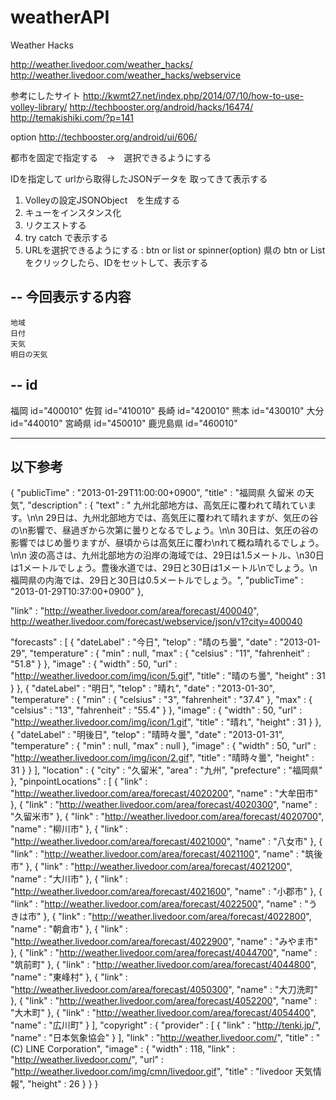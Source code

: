 weatherAPI
==========

Weather Hacks

http://weather.livedoor.com/weather_hacks/
http://weather.livedoor.com/weather_hacks/webservice

参考にしたサイト
http://kwmt27.net/index.php/2014/07/10/how-to-use-volley-library/
http://techbooster.org/android/hacks/16474/
http://temakishiki.com/?p=141

option
http://techbooster.org/android/ui/606/


都市を固定で指定する　→　選択できるようにする

IDを指定して
urlから取得したJSONデータを
取ってきて表示する


1. Volleyの設定JSONObject　を生成する
2. キューをインスタンス化
3. リクエストする
4. try catch で表示する
5. URLを選択できるようにする : btn or list or spinner(option)
    県の btn or List をクリックしたら、IDをセットして、表示する



-- 今回表示する内容
------------------------------------------------------------
    地域
    日付
    天気
    明日の天気

-- id
------------------------------------------------------------
福岡 id="400010"
佐賀 id="410010"
長崎 id="420010"
熊本 id="430010"
大分 id="440010"
宮崎県 id="450010"
鹿児島県 id="460010"

------------------------------------------------------------
以下参考
------------------------------------------------------------
{
   "publicTime" : "2013-01-29T11:00:00+0900",
   "title" : "福岡県 久留米 の天気",
   "description" : {
      "text" : " 九州北部地方は、高気圧に覆われて晴れています。\n\n 29日は、九州北部地方では、高気圧に覆われて晴れますが、気圧の谷の\n影響で、昼過ぎから次第に曇りとなるでしょう。\n\n 30日は、気圧の谷の影響ではじめ曇りますが、昼頃からは高気圧に覆わ\nれて概ね晴れるでしょう。\n\n 波の高さは、九州北部地方の沿岸の海域では、29日は1.5メートル、\n30日は1メートルでしょう。豊後水道では、29日と30日は1メートル\nでしょう。\n 福岡県の内海では、29日と30日は0.5メートルでしょう。",
      "publicTime" : "2013-01-29T10:37:00+0900"
   },

   "link" : "http://weather.livedoor.com/area/forecast/400040",
   http://weather.livedoor.com/forecast/webservice/json/v1?city=400040


   "forecasts" : [
      {
         "dateLabel" : "今日",
         "telop" : "晴のち曇",
         "date" : "2013-01-29",
         "temperature" : {
            "min" : null,
            "max" : {
               "celsius" : "11",
               "fahrenheit" : "51.8"
            }
         },
         "image" : {
            "width" : 50,
            "url" : "http://weather.livedoor.com/img/icon/5.gif",
            "title" : "晴のち曇",
            "height" : 31
         }
      },
      {
         "dateLabel" : "明日",
         "telop" : "晴れ",
         "date" : "2013-01-30",
         "temperature" : {
            "min" : {
               "celsius" : "3",
               "fahrenheit" : "37.4"
            },
            "max" : {
               "celsius" : "13",
               "fahrenheit" : "55.4"
            }
         },
         "image" : {
            "width" : 50,
            "url" : "http://weather.livedoor.com/img/icon/1.gif",
            "title" : "晴れ",
            "height" : 31
         }
      },
      {
         "dateLabel" : "明後日",
         "telop" : "晴時々曇",
         "date" : "2013-01-31",
         "temperature" : {
            "min" : null,
            "max" : null
         },
         "image" : {
            "width" : 50,
            "url" : "http://weather.livedoor.com/img/icon/2.gif",
            "title" : "晴時々曇",
            "height" : 31
         }
      }
   ],
   "location" : {
      "city" : "久留米",
      "area" : "九州",
      "prefecture" : "福岡県"
   },
   "pinpointLocations" : [
      {
         "link" : "http://weather.livedoor.com/area/forecast/4020200",
         "name" : "大牟田市"
      },
      {
         "link" : "http://weather.livedoor.com/area/forecast/4020300",
         "name" : "久留米市"
      },
      {
         "link" : "http://weather.livedoor.com/area/forecast/4020700",
         "name" : "柳川市"
      },
      {
         "link" : "http://weather.livedoor.com/area/forecast/4021000",
         "name" : "八女市"
      },
      {
         "link" : "http://weather.livedoor.com/area/forecast/4021100",
         "name" : "筑後市"
      },
      {
         "link" : "http://weather.livedoor.com/area/forecast/4021200",
         "name" : "大川市"
      },
      {
         "link" : "http://weather.livedoor.com/area/forecast/4021600",
         "name" : "小郡市"
      },
      {
         "link" : "http://weather.livedoor.com/area/forecast/4022500",
         "name" : "うきは市"
      },
      {
         "link" : "http://weather.livedoor.com/area/forecast/4022800",
         "name" : "朝倉市"
      },
      {
         "link" : "http://weather.livedoor.com/area/forecast/4022900",
         "name" : "みやま市"
      },
      {
         "link" : "http://weather.livedoor.com/area/forecast/4044700",
         "name" : "筑前町"
      },
      {
         "link" : "http://weather.livedoor.com/area/forecast/4044800",
         "name" : "東峰村"
      },
      {
         "link" : "http://weather.livedoor.com/area/forecast/4050300",
         "name" : "大刀洗町"
      },
      {
         "link" : "http://weather.livedoor.com/area/forecast/4052200",
         "name" : "大木町"
      },
      {
         "link" : "http://weather.livedoor.com/area/forecast/4054400",
         "name" : "広川町"
      }
   ],
   "copyright" : {
      "provider" : [
         {
            "link" : "http://tenki.jp/",
            "name" : "日本気象協会"
         }
      ],
      "link" : "http://weather.livedoor.com/",
      "title" : "(C) LINE Corporation",
      "image" : {
         "width" : 118,
         "link" : "http://weather.livedoor.com/",
         "url" : "http://weather.livedoor.com/img/cmn/livedoor.gif",
         "title" : "livedoor 天気情報",
         "height" : 26
      }
   }
}


